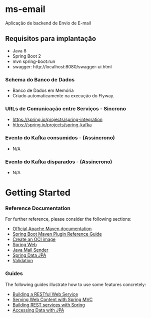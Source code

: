 # ms-email

Aplicação de backend de Envio de E-mail

## Requisitos para implantação
- Java 8
- Spring Boot 2
- mvn spring-boot:run
- swagger: http://localhost:8080/swagger-ui.html

### Schema do Banco de Dados
- Banco de Dados em Memória
- Criado automaticamente na execução do Flyway.

### URLs de Comunicação entre Serviços - Sincrono
- https://spring.io/projects/spring-integration
- https://spring.io/projects/spring-kafka

### Evento do Kafka consumidos - (Assincrono)
- N/A

### Evento do Kafka disparados - (Assincrono)
- N/A



# Getting Started

### Reference Documentation

For further reference, please consider the following sections:

* [Official Apache Maven documentation](https://maven.apache.org/guides/index.html)
* [Spring Boot Maven Plugin Reference Guide](https://docs.spring.io/spring-boot/docs/2.5.3/maven-plugin/reference/html/)
* [Create an OCI image](https://docs.spring.io/spring-boot/docs/2.5.3/maven-plugin/reference/html/#build-image)
* [Spring Web](https://docs.spring.io/spring-boot/docs/2.5.3/reference/htmlsingle/#boot-features-developing-web-applications)
* [Java Mail Sender](https://docs.spring.io/spring-boot/docs/2.5.3/reference/htmlsingle/#boot-features-email)
* [Spring Data JPA](https://docs.spring.io/spring-boot/docs/2.5.3/reference/htmlsingle/#boot-features-jpa-and-spring-data)
* [Validation](https://docs.spring.io/spring-boot/docs/2.5.3/reference/htmlsingle/#boot-features-validation)

### Guides

The following guides illustrate how to use some features concretely:

* [Building a RESTful Web Service](https://spring.io/guides/gs/rest-service/)
* [Serving Web Content with Spring MVC](https://spring.io/guides/gs/serving-web-content/)
* [Building REST services with Spring](https://spring.io/guides/tutorials/bookmarks/)
* [Accessing Data with JPA](https://spring.io/guides/gs/accessing-data-jpa/)


